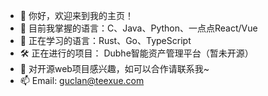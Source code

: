 - 👋 你好，欢迎来到我的主页！
- 👀 目前我掌握的语言：C、Java、Python、一点点React/Vue
- 🌱 正在学习的语言：Rust、Go、TypeScript
- 🛠 正在进行的项目： Dubhe智能资产管理平台（暂未开源）
- 💞️ 对开源web项目感兴趣，如可以合作请联系我~
- 📫 Email: guclan@teexue.com

<!---
guclan/guclan is a ✨ special ✨ repository because its `README.md` (this file) appears on your GitHub profile.
You can click the Preview link to take a look at your changes.
--->
